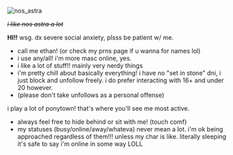 ![nos_astra](https://github.com/user-attachments/assets/ac9af6fc-ff27-4663-96a4-89a7155ab340)

*~~i like nos astra a lot~~*

**HI!!** wsg. dx severe social anxiety, plsss be patient w/ me.
   - call me ethan! (or check my prns page if u wanna for names lol)
   - i use any/all! i'm more masc online, yes.
   - i like a lot of stuff!! mainly very nerdy things
   - i'm pretty chill about basically everything! i have no "set in stone" dni, i just block and unfollow freely. i do prefer interacting with 16+ and under 20 however.
   - (please don't take unfollows as a personal offense)

i play a lot of ponytown! that's where you'll see me most active.
   - always feel free to hide behind or sit with me! (touch comf)
   - my statuses (busy/online/away/whateva) never mean a lot. i'm ok being approached regardless of them!!! unless my char is like. literally sleeping it's safe to say i'm online in some way LOLL
